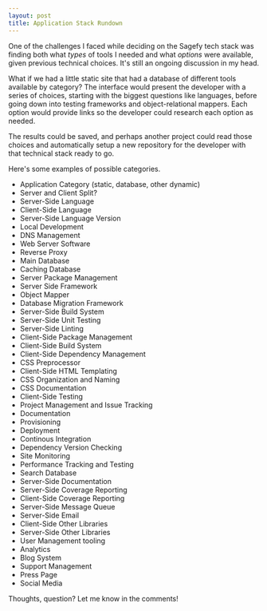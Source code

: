 ```yaml
---
layout: post
title: Application Stack Rundown
---
```


One of the challenges I faced while deciding on the Sagefy tech stack was finding both what _types_ of tools I needed and what _options_ were available, given previous technical choices. It's still an ongoing discussion in my head.

What if we had a little static site that had a database of different tools available by category? The interface would present the developer with a series of choices, starting with the biggest questions like languages, before going down into testing frameworks and object-relational mappers. Each option would provide links so the developer could research each option as needed.

The results could be saved, and perhaps another project could read those choices and automatically setup a new repository for the developer with that technical stack ready to go.

Here's some examples of possible categories.

-  Application Category (static, database, other dynamic)
-  Server and Client Split?
-  Server-Side Language
-  Client-Side Language
-  Server-Side Language Version
-  Local Development
-  DNS Management
-  Web Server Software
-  Reverse Proxy
-  Main Database
-  Caching Database
-  Server Package Management
-  Server Side Framework
-  Object Mapper
-  Database Migration Framework
-  Server-Side Build System
-  Server-Side Unit Testing
-  Server-Side Linting
-  Client-Side Package Management
-  Client-Side Build System
-  Client-Side Dependency Management
-  CSS Preprocessor
-  Client-Side HTML Templating
-  CSS Organization and Naming
-  CSS Documentation
-  Client-Side Testing
-  Project Management and Issue Tracking
-  Documentation
-  Provisioning
-  Deployment
-  Continous Integration
-  Dependency Version Checking
-  Site Monitoring
-  Performance Tracking and Testing
-  Search Database
-  Server-Side Documentation
-  Server-Side Coverage Reporting
-  Client-Side Coverage Reporting
-  Server-Side Message Queue
-  Server-Side Email
-  Client-Side Other Libraries
-  Server-Side Other Libraries
-  User Management tooling
-  Analytics
-  Blog System
-  Support Management
-  Press Page
-  Social Media

Thoughts, question? Let me know in the comments!
